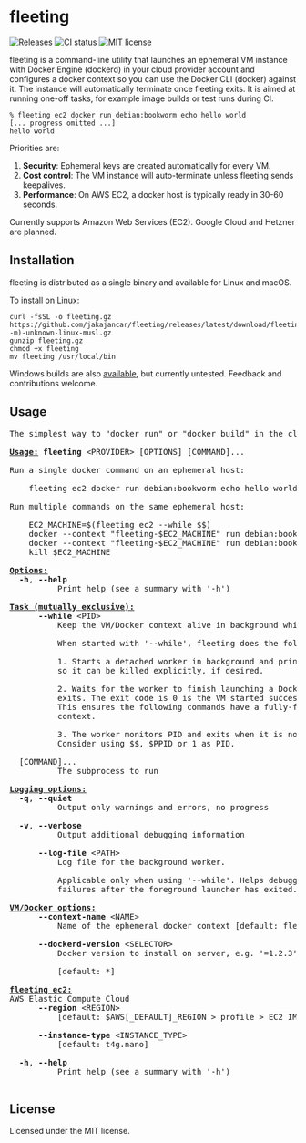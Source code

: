 # fleeting

[![Releases](https://img.shields.io/github/v/release/jakajancar/fleeting)](https://github.com/jakajancar/fleeting/releases)
[![CI status](https://img.shields.io/github/actions/workflow/status/jakajancar/fleeting/ci.yml?branch=master&logo=github&label=ci)](https://github.com/jakajancar/fleeting/actions/workflows/ci.yml?query=branch%3Amaster)
[![MIT license](https://img.shields.io/badge/license-MIT-blue.svg)](./LICENSE)

fleeting is a command-line utility that launches an ephemeral VM instance with Docker Engine (dockerd) in your cloud provider account and configures a docker context so you can use the Docker CLI (docker) against it. The instance will automatically terminate once fleeting exits. It is aimed at running one-off tasks, for example image builds or test runs during CI.

    % fleeting ec2 docker run debian:bookworm echo hello world
    [... progress omitted ...]
    hello world

Priorities are:

 1. **Security**: Ephemeral keys are created automatically for every VM.
 2. **Cost control**: The VM instance will auto-terminate unless fleeting sends keepalives.
 3. **Performance**: On AWS EC2, a docker host is typically ready in 30-60 seconds.

Currently supports Amazon Web Services (EC2). Google Cloud and Hetzner are planned.

## Installation

fleeting is distributed as a single binary and available for Linux and macOS.

To install on Linux:

    curl -fsSL -o fleeting.gz https://github.com/jakajancar/fleeting/releases/latest/download/fleeting-$(uname -m)-unknown-linux-musl.gz
    gunzip fleeting.gz
    chmod +x fleeting
    mv fleeting /usr/local/bin

Windows builds are also [available](https://github.com/jakajancar/fleeting/releases), but currently untested. Feedback and contributions welcome.

## Usage

<pre>
The simplest way to &quot;docker run&quot; or &quot;docker build&quot; in the cloud

<b><u>Usage:</u></b> <b>fleeting</b> &lt;PROVIDER&gt; [OPTIONS] [COMMAND]...

Run a single docker command on an ephemeral host:

    fleeting ec2 docker run debian:bookworm echo hello world

Run multiple commands on the same ephemeral host:

    EC2_MACHINE=$(fleeting ec2 --while $$)
    docker --context &quot;fleeting-$EC2_MACHINE&quot; run debian:bookworm echo hello world
    docker --context &quot;fleeting-$EC2_MACHINE&quot; run debian:bookworm echo hello again
    kill $EC2_MACHINE

<b><u>Options:</u></b>
  <b>-h</b>, <b>--help</b>
          Print help (see a summary with &#39;-h&#39;)

<b><u>Task (mutually exclusive):</u></b>
      <b>--while</b> &lt;PID&gt;
          Keep the VM/Docker context alive in background while PID is running.
          
          When started with &#39;--while&#39;, fleeting does the following:
          
          1. Starts a detached worker in background and prints its PID to stdout
          so it can be killed explicitly, if desired.
          
          2. Waits for the worker to finish launching a Docker context and
          exits. The exit code is 0 is the VM started successfully or 1 if not.
          This ensures the following commands have a fully-functioning Docker
          context.
          
          3. The worker monitors PID and exits when it is no longer running.
          Consider using $$, $PPID or 1 as PID.

  [COMMAND]...
          The subprocess to run

<b><u>Logging options:</u></b>
  <b>-q</b>, <b>--quiet</b>
          Output only warnings and errors, no progress

  <b>-v</b>, <b>--verbose</b>
          Output additional debugging information

      <b>--log-file</b> &lt;PATH&gt;
          Log file for the background worker.
          
          Applicable only when using &#39;--while&#39;. Helps debugging docker context
          failures after the foreground launcher has exited.

<b><u>VM/Docker options:</u></b>
      <b>--context-name</b> &lt;NAME&gt;
          Name of the ephemeral docker context [default: fleeting-&lt;pid&gt;]

      <b>--dockerd-version</b> &lt;SELECTOR&gt;
          Docker version to install on server, e.g. &#39;=1.2.3&#39; or &#39;^1.2.3&#39;
          
          [default: *]

<b><u>fleeting ec2:</u></b>
AWS Elastic Compute Cloud
      <b>--region</b> &lt;REGION&gt;
          [default: $AWS[_DEFAULT]_REGION &gt; profile &gt; EC2 IMDSv2 &gt; us-east-1]

      <b>--instance-type</b> &lt;INSTANCE_TYPE&gt;
          [default: t4g.nano]

  <b>-h</b>, <b>--help</b>
          Print help (see a summary with &#39;-h&#39;)

</pre>

## License

Licensed under the MIT license.
